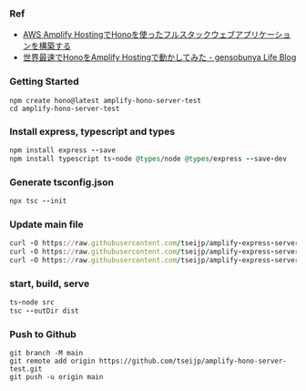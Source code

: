 ### Ref

- [AWS Amplify HostingでHonoを使ったフルスタックウェブアプリケーションを構築する](https://zenn.dev/laiso/articles/cee5fc8b238bbe)
- [世界最速でHonoをAmplify Hostingで動かしてみた - gensobunya Life Blog](https://gensobunya-tech.hatenablog.com/entry/2023/11/21/221416)

### Getting Started
```
npm create hono@latest amplify-hono-server-test
cd amplify-hono-server-test
```

### Install express, typescript and types
```ruby
npm install express --save
npm install typescript ts-node @types/node @types/express --save-dev
```

### Generate tsconfig.json

```ruby
npx tsc --init
```

### Update main file

```ruby
curl -O https://raw.githubusercontent.com/tseijp/amplify-express-server-test/refs/heads/main/index.ts
curl -O https://raw.githubusercontent.com/tseijp/amplify-express-server-test/refs/heads/main/deploy-manifest.json
curl -O https://raw.githubusercontent.com/tseijp/amplify-express-server-test/refs/heads/main/amplify.yml
```

### start, build, serve

```ruby
ts-node src
tsc --outDir dist
```

### Push to Github

```
git branch -M main
git remote add origin https://github.com/tseijp/amplify-hono-server-test.git
git push -u origin main
```